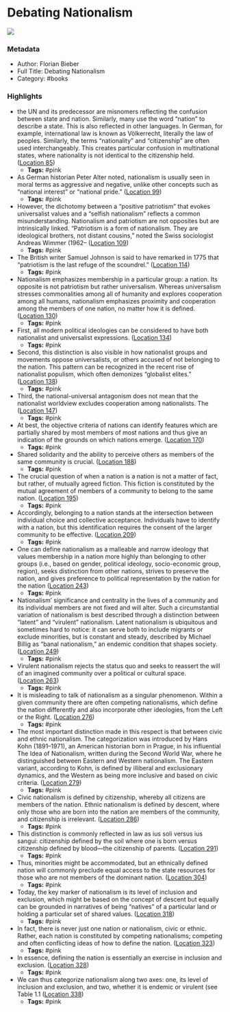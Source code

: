 # Debating Nationalism

![](https://m.media-amazon.com/images/I/91blVdXYONL._SY160.jpg)

### Metadata

- Author: Florian Bieber
- Full Title: Debating Nationalism
- Category: #books

### Highlights

- the UN and its predecessor are misnomers reflecting the confusion between state and nation. Similarly, many use the word “nation” to describe a state. This is also reflected in other languages. In German, for example, international law is known as Völkerrecht, literally the law of peoples. Similarly, the terms “nationality” and “citizenship” are often used interchangeably. This creates particular confusion in multinational states, where nationality is not identical to the citizenship held. ([Location 85](https://readwise.io/to_kindle?action=open&asin=B082XS5XKM&location=85))
    - **Tags:** #pink
- As German historian Peter Alter noted, nationalism is usually seen in moral terms as aggressive and negative, unlike other concepts such as “national interest” or “national pride.” ([Location 99](https://readwise.io/to_kindle?action=open&asin=B082XS5XKM&location=99))
    - **Tags:** #pink
- However, the dichotomy between a “positive patriotism” that evokes universalist values and a “selfish nationalism” reflects a common misunderstanding. Nationalism and patriotism are not opposites but are intrinsically linked. “Patriotism is a form of nationalism. They are ideological brothers, not distant cousins,” noted the Swiss sociologist Andreas Wimmer (1962– ([Location 109](https://readwise.io/to_kindle?action=open&asin=B082XS5XKM&location=109))
    - **Tags:** #pink
- The British writer Samuel Johnson is said to have remarked in 1775 that “patriotism is the last refuge of the scoundrel.” ([Location 114](https://readwise.io/to_kindle?action=open&asin=B082XS5XKM&location=114))
    - **Tags:** #pink
- Nationalism emphasizes membership in a particular group: a nation. Its opposite is not patriotism but rather universalism. Whereas universalism stresses commonalities among all of humanity and explores cooperation among all humans, nationalism emphasizes proximity and cooperation among the members of one nation, no matter how it is defined. ([Location 130](https://readwise.io/to_kindle?action=open&asin=B082XS5XKM&location=130))
    - **Tags:** #pink
- First, all modern political ideologies can be considered to have both nationalist and universalist expressions. ([Location 134](https://readwise.io/to_kindle?action=open&asin=B082XS5XKM&location=134))
    - **Tags:** #pink
- Second, this distinction is also visible in how nationalist groups and movements oppose universalists, or others accused of not belonging to the nation. This pattern can be recognized in the recent rise of nationalist populism, which often demonizes “globalist elites.” ([Location 138](https://readwise.io/to_kindle?action=open&asin=B082XS5XKM&location=138))
    - **Tags:** #pink
- Third, the national-universal antagonism does not mean that the nationalist worldview excludes cooperation among nationalists. The ([Location 147](https://readwise.io/to_kindle?action=open&asin=B082XS5XKM&location=147))
    - **Tags:** #pink
- At best, the objective criteria of nations can identify features which are partially shared by most members of most nations and thus give an indication of the grounds on which nations emerge. ([Location 170](https://readwise.io/to_kindle?action=open&asin=B082XS5XKM&location=170))
    - **Tags:** #pink
- Shared solidarity and the ability to perceive others as members of the same community is crucial. ([Location 188](https://readwise.io/to_kindle?action=open&asin=B082XS5XKM&location=188))
    - **Tags:** #pink
- The crucial question of when a nation is a nation is not a matter of fact, but rather, of mutually agreed fiction. This fiction is constituted by the mutual agreement of members of a community to belong to the same nation. ([Location 195](https://readwise.io/to_kindle?action=open&asin=B082XS5XKM&location=195))
    - **Tags:** #pink
- Accordingly, belonging to a nation stands at the intersection between individual choice and collective acceptance. Individuals have to identify with a nation, but this identification requires the consent of the larger community to be effective. ([Location 209](https://readwise.io/to_kindle?action=open&asin=B082XS5XKM&location=209))
    - **Tags:** #pink
- One can define nationalism as a malleable and narrow ideology that values membership in a nation more highly than belonging to other groups (i.e., based on gender, political ideology, socio-economic group, region), seeks distinction from other nations, strives to preserve the nation, and gives preference to political representation by the nation for the nation ([Location 243](https://readwise.io/to_kindle?action=open&asin=B082XS5XKM&location=243))
    - **Tags:** #pink
- Nationalism’ significance and centrality in the lives of a community and its individual members are not fixed and will alter. Such a circumstantial variation of nationalism is best described through a distinction between “latent” and “virulent” nationalism. Latent nationalism is ubiquitous and sometimes hard to notice: it can serve both to include migrants or exclude minorities, but is constant and steady, described by Michael Billig as “banal nationalism,” an endemic condition that shapes society. ([Location 249](https://readwise.io/to_kindle?action=open&asin=B082XS5XKM&location=249))
    - **Tags:** #pink
- Virulent nationalism rejects the status quo and seeks to reassert the will of an imagined community over a political or cultural space. ([Location 263](https://readwise.io/to_kindle?action=open&asin=B082XS5XKM&location=263))
    - **Tags:** #pink
- It is misleading to talk of nationalism as a singular phenomenon. Within a given community there are often competing nationalisms, which define the nation differently and also incorporate other ideologies, from the Left or the Right. ([Location 276](https://readwise.io/to_kindle?action=open&asin=B082XS5XKM&location=276))
    - **Tags:** #pink
- The most important distinction made in this respect is that between civic and ethnic nationalism. The categorization was introduced by Hans Kohn (1891–1971), an American historian born in Prague, in his influential The Idea of Nationalism, written during the Second World War, where he distinguished between Eastern and Western nationalism. The Eastern variant, according to Kohn, is defined by illiberal and exclusionary dynamics, and the Western as being more inclusive and based on civic criteria. ([Location 279](https://readwise.io/to_kindle?action=open&asin=B082XS5XKM&location=279))
    - **Tags:** #pink
- Civic nationalism is defined by citizenship, whereby all citizens are members of the nation. Ethnic nationalism is defined by descent, where only those who are born into the nation are members of the community, and citizenship is irrelevant. ([Location 286](https://readwise.io/to_kindle?action=open&asin=B082XS5XKM&location=286))
    - **Tags:** #pink
- This distinction is commonly reflected in law as ius soli versus ius sangui: citizenship defined by the soil where one is born versus citizenship defined by blood—the citizenship of parents. ([Location 291](https://readwise.io/to_kindle?action=open&asin=B082XS5XKM&location=291))
    - **Tags:** #pink
- Thus, minorities might be accommodated, but an ethnically defined nation will commonly preclude equal access to the state resources for those who are not members of the dominant nation. ([Location 304](https://readwise.io/to_kindle?action=open&asin=B082XS5XKM&location=304))
    - **Tags:** #pink
- Today, the key marker of nationalism is its level of inclusion and exclusion, which might be based on the concept of descent but equally can be grounded in narratives of being “natives” of a particular land or holding a particular set of shared values. ([Location 318](https://readwise.io/to_kindle?action=open&asin=B082XS5XKM&location=318))
    - **Tags:** #pink
- In fact, there is never just one nation or nationalism, civic or ethnic. Rather, each nation is constituted by competing nationalisms; competing and often conflicting ideas of how to define the nation. ([Location 323](https://readwise.io/to_kindle?action=open&asin=B082XS5XKM&location=323))
    - **Tags:** #pink
- In essence, defining the nation is essentially an exercise in inclusion and exclusion. ([Location 328](https://readwise.io/to_kindle?action=open&asin=B082XS5XKM&location=328))
    - **Tags:** #pink
- We can thus categorize nationalism along two axes: one, its level of inclusion and exclusion, and two, whether it is endemic or virulent (see Table 1.1 ([Location 338](https://readwise.io/to_kindle?action=open&asin=B082XS5XKM&location=338))
    - **Tags:** #pink
